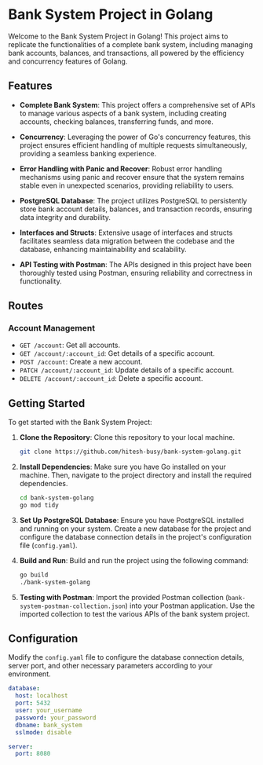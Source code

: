 # Bank System Project in Golang

Welcome to the Bank System Project in Golang! This project aims to replicate the functionalities of a complete bank system, including managing bank accounts, balances, and transactions, all powered by the efficiency and concurrency features of Golang.

## Features

- **Complete Bank System**: This project offers a comprehensive set of APIs to manage various aspects of a bank system, including creating accounts, checking balances, transferring funds, and more.

- **Concurrency**: Leveraging the power of Go's concurrency features, this project ensures efficient handling of multiple requests simultaneously, providing a seamless banking experience.

- **Error Handling with Panic and Recover**: Robust error handling mechanisms using panic and recover ensure that the system remains stable even in unexpected scenarios, providing reliability to users.

- **PostgreSQL Database**: The project utilizes PostgreSQL to persistently store bank account details, balances, and transaction records, ensuring data integrity and durability.

- **Interfaces and Structs**: Extensive usage of interfaces and structs facilitates seamless data migration between the codebase and the database, enhancing maintainability and scalability.

- **API Testing with Postman**: The APIs designed in this project have been thoroughly tested using Postman, ensuring reliability and correctness in functionality.

## Routes

### Account Management

- `GET /account`: Get all accounts.
- `GET /account/:account_id`: Get details of a specific account.
- `POST /account`: Create a new account.
- `PATCH /account/:account_id`: Update details of a specific account.
- `DELETE /account/:account_id`: Delete a specific account.

## Getting Started

To get started with the Bank System Project:

1. **Clone the Repository**: Clone this repository to your local machine.

    ```bash
    git clone https://github.com/hitesh-busy/bank-system-golang.git
    ```

2. **Install Dependencies**: Make sure you have Go installed on your machine. Then, navigate to the project directory and install the required dependencies.

    ```bash
    cd bank-system-golang
    go mod tidy
    ```

3. **Set Up PostgreSQL Database**: Ensure you have PostgreSQL installed and running on your system. Create a new database for the project and configure the database connection details in the project's configuration file (`config.yaml`).

4. **Build and Run**: Build and run the project using the following command:

    ```bash
    go build
    ./bank-system-golang
    ```

5. **Testing with Postman**: Import the provided Postman collection (`bank-system-postman-collection.json`) into your Postman application. Use the imported collection to test the various APIs of the bank system project.

## Configuration

Modify the `config.yaml` file to configure the database connection details, server port, and other necessary parameters according to your environment.

```yaml
database:
  host: localhost
  port: 5432
  user: your_username
  password: your_password
  dbname: bank_system
  sslmode: disable

server:
  port: 8080
